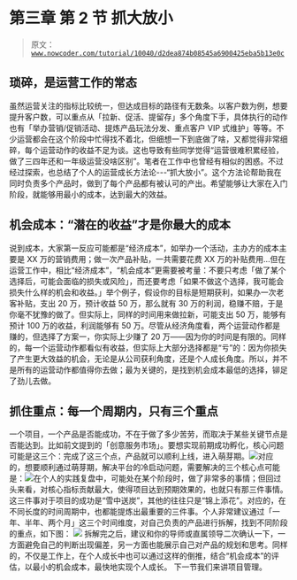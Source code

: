 # 第三章 第 2 节 抓大放小

> 原文：[`www.nowcoder.com/tutorial/10040/d2dea874b08545a6900425eba5b13e0c`](https://www.nowcoder.com/tutorial/10040/d2dea874b08545a6900425eba5b13e0c)

## 琐碎，是运营工作的常态

虽然运营关注的指标比较统一，但达成目标的路径有无数条。以客户数为例，想要提升客户数，可以重点从「拉新、促活、提留存」多个角度下手，具体执行的动作也有「举办营销/促销活动、提炼产品玩法分发、重点客户 VIP 式维护」等等。不少运营都会在这个阶段中忙得找不着北，但细想一下到底做了啥，又都觉得非常细碎，每个运营动作的收益不足为谈。这也导致有些同学觉得“运营很难积累经验，做了三四年还和一年级运营没啥区别”。笔者在工作中也曾经有相似的困惑。不过经过探索，也总结了个人的运营成长方法论---“抓大放小”。这个方法论帮助我在同时负责多个产品时，做到了每个产品都有被认可的产出。希望能够让大家在入门阶段，就能够用最小的成本，达到最大的效益。

## 机会成本：“潜在的收益”才是你最大的成本

说到成本，大家第一反应可能都是“经济成本”，如举办一个活动，主办方的成本主要是 XX 万的营销费用；做一次产品补贴，一共需要花费 XX 万的补贴费用…但在运营工作中，相比“经济成本”，“机会成本”更需要被考量：不要只考虑「做了某个选择后，可能会面临的损失或风险」，而还要考虑「如果不做这个选择，我可能会损失什么样的机会和收益。」举个例子，假设你的目标是短期获利，如果办一次老客补贴，支出 20 万，预计收益 50 万，那么就有 30 万的利润，稳赚不赔，于是你毫不犹豫的做了。但实际上，同样的时间用来做拉新，可能支出 50 万，能够有预计 100 万的收益，利润能够有 50 万。尽管从经济角度看，两个运营动作都是赚的，但选择了方案一，你实际上少赚了 20 万——因为你的时间是有限的。同样的，每一个运营动作都看似有收益，但实际上大部分选择都是“亏”的：因为你损失了产生更大效益的机会，无论是从公司获利角度，还是个人成长角度。所以，并不是所有的运营动作都值得你去做；最为关键的，是找到机会成本最低的选择，铆足了劲儿去做。

## 抓住重点：每一个周期内，只有三个重点

一个项目，一个产品是否能成功，不在于做了多少苦劳，而取决于某些关键节点是否能达到。比如前文提到的「创意服务市场」。要想实现前期成功孵化，核心问题可能是这三个：完成了这三个点，产品就可以顺利上线，进入萌芽期。![](img/bc2e1869df19992eb77ad8dc66cb0a84.png)对应的，想要顺利通过萌芽期，解决平台的冷启动问题，需要解决的三个核心点可能是：![](img/afd7789c4295d28cf9f712ab6aee542a.png)在个人的实践复盘中，可能处在某个阶段时，做了非常多的事情；但回过头来看，对核心指标贡献最大，使得项目达到预期效果的，也就只有那三件事情。这三件事对于项目的成功是“雪中送炭”，其他的往往只是“锦上添花”。对应的，在不同长度的时间周期中，也都能提炼出最重要的三件事。个人非常建议通过「一年、半年、两个月」这三个时间维度，对自己负责的产品进行拆解，找到不同阶段的重点，如下图：
![](img/3a60e720c872c6df88b6916f3a9cadf4.png)
拆解完之后，建议和你的导师或直属领导二次确认一下，一方面避免自己的判断出现偏差，另一方面也能展示自己对产品的规划和思考。同样的，不仅是工作上，在个人成长中也可以通过这样的倒推，结合“机会成本”的评估，以最小的机会成本，最快地实现个人成长。
下一节我们来讲项目管理。